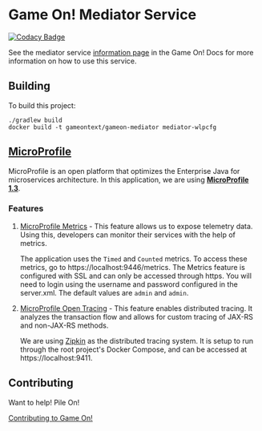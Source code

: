 # Game On! Mediator Service

[![Codacy Badge](https://api.codacy.com/project/badge/grade/0635f617e5d2455ca24ba2fe5873a1ec)](https://www.codacy.com/app/gameontext/gameon-mediator)

See the mediator service [information page](https://gameontext.gitbooks.io/gameon-gitbook/content/microservices/mediator.html) in the Game On! Docs for more information on how to use this service.

## Building

To build this project:

    ./gradlew build
    docker build -t gameontext/gameon-mediator mediator-wlpcfg

## [MicroProfile](https://microprofile.io/)
MicroProfile is an open platform that optimizes the Enterprise Java for microservices architecture. In this application, we are using [**MicroProfile 1.3**](https://github.com/eclipse/microprofile-bom).

### Features
1. [MicroProfile Metrics](https://github.com/eclipse/microprofile-metrics) - This feature allows us to expose telemetry data. Using this, developers can monitor their services with the help of metrics.

    The application uses the `Timed` and `Counted` metrics. To access these metrics, go to https://localhost:9446/metrics.
    The Metrics feature is configured with SSL and can only be accessed through https. You will need to login using the username and password configured in the server.xml. The default values are `admin` and `admin`.

2. [MicroProfile Open Tracing](https://github.com/eclipse/microprofile-opentracing) -  This feature enables distributed tracing. It analyzes the transaction flow and allows for custom tracing of JAX-RS and non-JAX-RS methods.

    We are using [Zipkin](https://zipkin.io/) as the distributed tracing system. It is setup to run through the root project's Docker Compose, and can be accessed at https://localhost:9411.

## Contributing

Want to help! Pile On! 

[Contributing to Game On!](CONTRIBUTING.md)
